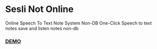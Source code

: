 # Sesli Not Online
Online Speech To Text Note System Non-DB
One-Click Speech to text notes save and listen notes non-db
<h3><a href="https://hkirkan.github.io/sesli-not/">DEMO</a></h3>
